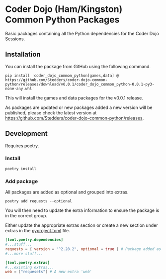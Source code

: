 # Coder Dojo (Ham/Kingston) Common Python Packages

Basic packages containing all the Python dependencies for the Coder Dojo Sessions.

## Installation

You can install the package from GitHub using the following command.

```shell
pip install 'coder_dojo_common_python[games,data] @ https://github.com/Stedders/coder-dojo-common-python/releases/download/v0.0.1/coder_dojo_common_python-0.0.1-py3-none-any.whl'
```

This will install the games and data packages for the v0.0.1 release.

As packages are updated or new packages added a new version will be published, please check the latest version
at https://github.com/Stedders/coder-dojo-common-python/releases.

## Development

Requires poetry.

### Install

```shell
poetry install
```

### Add package

All packages are added as optional and grouped into extras.

```shell
poetry add requests --optional
```

You will then need to update the extra information to ensure the package is in the correct group.

Either update the appropriate extras section or create a new section under extras in
the [pyproject.toml](pyproject.toml) file.

```toml
[tool.poetry.dependencies]
#...stuff...
requests = { version = "^2.28.2", optional = true } # Package added as optional
#...more stuff...

[tool.poetry.extras]
#...existing extras...
web = ["requesets"] # A new extra 'web'
```